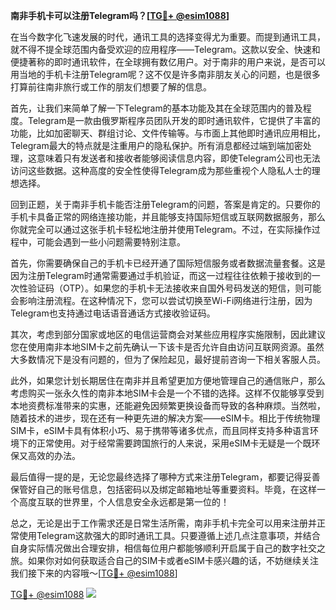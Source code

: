 **南非手机卡可以注册Telegram吗？[[TG💪+ @esim1088](https://t.me/s/esim1088)]**

在当今数字化飞速发展的时代，通讯工具的选择变得尤为重要。而提到通讯工具，就不得不提全球范围内备受欢迎的应用程序——Telegram。这款以安全、快速和便捷著称的即时通讯软件，在全球拥有数亿用户。对于南非的用户来说，是否可以用当地的手机卡注册Telegram呢？这不仅是许多南非朋友关心的问题，也是很多打算前往南非旅行或工作的朋友们想要了解的信息。

首先，让我们来简单了解一下Telegram的基本功能及其在全球范围内的普及程度。Telegram是一款由俄罗斯程序员团队开发的即时通讯软件，它提供了丰富的功能，比如加密聊天、群组讨论、文件传输等。与市面上其他即时通讯应用相比，Telegram最大的特点就是注重用户的隐私保护。所有消息都经过端到端加密处理，这意味着只有发送者和接收者能够阅读信息内容，即使Telegram公司也无法访问这些数据。这种高度的安全性使得Telegram成为那些重视个人隐私人士的理想选择。

回到正题，关于南非手机卡能否注册Telegram的问题，答案是肯定的。只要你的手机卡具备正常的网络连接功能，并且能够支持国际短信或互联网数据服务，那么你就完全可以通过这张手机卡轻松地注册并使用Telegram。不过，在实际操作过程中，可能会遇到一些小问题需要特别注意。

首先，你需要确保自己的手机卡已经开通了国际短信服务或者数据流量套餐。这是因为注册Telegram时通常需要通过手机验证，而这一过程往往依赖于接收到的一次性验证码（OTP）。如果您的手机卡无法接收来自国外号码发送的短信，则可能会影响注册流程。在这种情况下，您可以尝试切换至Wi-Fi网络进行注册，因为Telegram也支持通过电话语音通话方式接收验证码。

其次，考虑到部分国家或地区的电信运营商会对某些应用程序实施限制，因此建议您在使用南非本地SIM卡之前先确认一下该卡是否允许自由访问互联网资源。虽然大多数情况下是没有问题的，但为了保险起见，最好提前咨询一下相关客服人员。

此外，如果您计划长期居住在南非并且希望更加方便地管理自己的通信账户，那么考虑购买一张永久性的南非本地SIM卡会是一个不错的选择。这样不仅能够享受到本地资费标准带来的实惠，还能避免因频繁更换设备而导致的各种麻烦。当然啦，随着技术的进步，现在还有一种更先进的解决方案——eSIM卡。相比于传统物理SIM卡，eSIM卡具有体积小巧、易于携带等诸多优点，而且同样支持多种语言环境下的正常使用。对于经常需要跨国旅行的人来说，采用eSIM卡无疑是一个既环保又高效的办法。

最后值得一提的是，无论您最终选择了哪种方式来注册Telegram，都要记得妥善保管好自己的账号信息，包括密码以及绑定邮箱地址等重要资料。毕竟，在这样一个高度互联的世界里，个人信息安全永远都是第一位的！

总之，无论是出于工作需求还是日常生活所需，南非手机卡完全可以用来注册并正常使用Telegram这款强大的即时通讯工具。只要遵循上述几点注意事项，并结合自身实际情况做出合理安排，相信每位用户都能够顺利开启属于自己的数字社交之旅。如果你对如何获取适合自己的SIM卡或者eSIM卡感兴趣的话，不妨继续关注我们接下来的内容哦～[[TG💪+ @esim1088](https://t.me/s/esim1088)]

[TG💪+ @esim1088](https://t.me/s/esim1088) ![](https://i.postimg.cc/4NQfJmqS/Snipaste-2025-05-13-00-14-12.png)